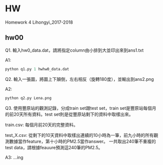 # HW
Homework 4 Lihongyi_2017-2018

## hw00

Q1. 輸入hw0_data.dat，請將指定column由小排到大並印出來到ans1.txt

A1:
```python
python q1.py 1 hwhw0_data.dat
```
Q2. 輸入一張圖，將圖上下顛倒，左右相反（旋轉180度），並輸出到ans2.png

A2: 
```python
python q2.py Lena.png
```

Q3. 使用豐原站的觀測記錄，分成train set跟test set，train set是豐原站每個月的前20天所有資料。test set則是從豐原站剩下的資料中取樣出來。

train.csv: 每個月前20天的完整資料。

test_X.csv: 從剩下的10天資料中取樣出連續的10小時為一筆，前九小時的所有觀測數據當作feature，第十小時的PM2.5當作answer。
一共取出240筆不重複的test data，請根據feauure預測這240筆的PM2.5。

A3: ...ing 